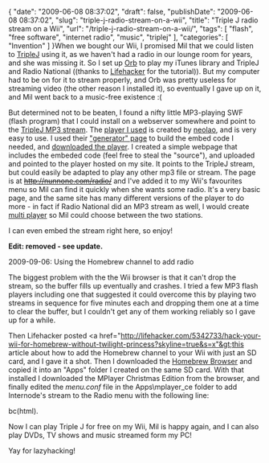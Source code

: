 {
    "date": "2009-06-08 08:37:02",
    "draft": false,
    "publishDate": "2009-06-08 08:37:02",
    "slug": "triple-j-radio-stream-on-a-wii",
    "title": "Triple J radio stream on a Wii",
    "url": "\/triple-j-radio-stream-on-a-wii\/",
    "tags": [
        "flash",
        "free software",
        "internet radio",
        "music",
        "triplej"
    ],
    "categories": [
        "Invention"
    ]
}When we bought our Wii, I promised Mil that we could listen to
[TripleJ](http://triplej.net.au) using it, as we haven't had a radio in
our lounge room for years, and she was missing it. So I set up
[Orb](http://orb.com/) to play my iTunes library and TripleJ and Radio
National ((thanks to
[Lifehacker](http://lifehacker.com/357869/use-your-wii-as-a-media-center)
for the tutorial)). But my computer had to be on for it to stream
properly, and Orb was pretty useless for streaming video (the other
reason I installed it), so eventually I gave up on it, and Mil went back
to a music-free existence :(

But determined not to be beaten, I found a nifty little MP3-playing SWF
(flash program) that I could install on a webserver somewhere and point
to the [TripleJ MP3 stream](http://202.6.74.107:8060/triplej.mp3). The
[player I used](http://flash-mp3-player.net/players/mini/) is created by
[neolao](http://www.neolao.com/), and is very easy to use. I used their
["generator" page](http://flash-mp3-player.net/players/mini/generator/)
to build the embed code I needed, and [downloaded the
player](http://flash-mp3-player.net/players/mini/download/). I created a
simple webpage that includes the embeded code (feel free to steal the
"source"), and uploaded and pointed to the player hosted on my site. It
points to the TripleJ stream, but could easily be adapted to play any
other mp3 file or stream. The page is at ~~http://nunnone.com/radio/~~
and I've added it to my Wii's favourites menu so Mil can find it quickly
when she wants some radio. It's a very basic page, and the same site has
many different versions of the player to do more - in fact if Radio
National did an MP3 stream as well, I would create [multi
player](http://flash-mp3-player.net/players/multi/) so Mil could choose
between the two stations.

I can even embed the stream right here, so enjoy!

**Edit: removed - see update.**

<span class="update">2009-09-06: Using the Homebrew channel to add
radio</span>

The biggest problem with the the Wii browser is that it can't drop the
stream, so the buffer fills up eventually and crashes. I tried a few MP3
flash players including one that suggested it could overcome this by
playing two streams in sequence for five minutes each and dropping them
one at a time to clear the buffer, but I couldn't get any of them
working reliably so I gave up for a while.

Then Lifehacker posted &lt;a
href="http://lifehacker.com/5342733/hack-your-wii-for-homebrew-without-twilight-princess?skyline=true&s=x"&gt;this
article about how to add the Homebrew channel to your Wii with just an
SD card, and I gave it a shot. Then I downloaded the [Homebrew
Browser](http://www.codemii.com/download/) and copied it into an "Apps"
folder I created on the same SD card. With that installed I downloaded
the MPlayer Christmas Edition from the browser, and finally edited the
*menu.conf* file in the Apps\\mplayer\_ce folder to add Internode's
stream to the Radio menu with the following line:

bc(html).

Now I can play Triple J for free on my Wii, Mil is happy again, and I
can also play DVDs, TV shows and music streamed form my PC!

Yay for lazyhacking!